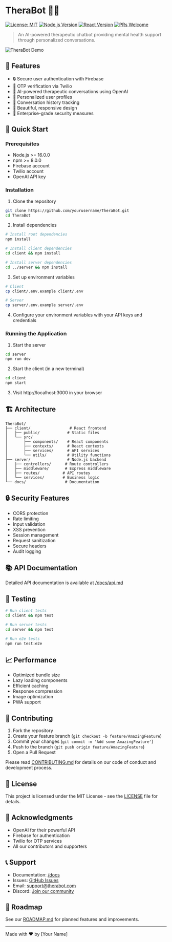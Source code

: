 # TheraBot 🤖💭

[![License: MIT](https://img.shields.io/badge/License-MIT-yellow.svg)](https://opensource.org/licenses/MIT)
[![Node.js Version](https://img.shields.io/badge/node-%3E%3D%2016.0.0-brightgreen)](https://nodejs.org)
[![React Version](https://img.shields.io/badge/react-%5E18.0.0-blue)](https://reactjs.org)
[![PRs Welcome](https://img.shields.io/badge/PRs-welcome-brightgreen.svg)](http://makeapullrequest.com)

> An AI-powered therapeutic chatbot providing mental health support through personalized conversations.

![TheraBot Demo](docs/images/demo.gif)

## 🌟 Features

- 🔒 Secure user authentication with Firebase
- 📱 OTP verification via Twilio
- 🤖 AI-powered therapeutic conversations using OpenAI
- 👤 Personalized user profiles
- 📝 Conversation history tracking
- 🎨 Beautiful, responsive design
- 🔐 Enterprise-grade security measures

## 🚀 Quick Start

### Prerequisites

- Node.js >= 16.0.0
- npm >= 8.0.0
- Firebase account
- Twilio account
- OpenAI API key

### Installation

1. Clone the repository
```bash
git clone https://github.com/yourusername/TheraBot.git
cd TheraBot
```

2. Install dependencies
```bash
# Install root dependencies
npm install

# Install client dependencies
cd client && npm install

# Install server dependencies
cd ../server && npm install
```

3. Set up environment variables
```bash
# Client
cp client/.env.example client/.env

# Server
cp server/.env.example server/.env
```

4. Configure your environment variables with your API keys and credentials

### Running the Application

1. Start the server
```bash
cd server
npm run dev
```

2. Start the client (in a new terminal)
```bash
cd client
npm start
```

3. Visit http://localhost:3000 in your browser

## 🏗️ Architecture

```
TheraBot/
├── client/                 # React frontend
│   ├── public/            # Static files
│   └── src/              
│       ├── components/    # React components
│       ├── contexts/      # React contexts
│       ├── services/      # API services
│       └── utils/         # Utility functions
├── server/                # Node.js backend
│   ├── controllers/      # Route controllers
│   ├── middleware/       # Express middleware
│   ├── routes/          # API routes
│   └── services/        # Business logic
└── docs/                 # Documentation
```

## 🔒 Security Features

- CORS protection
- Rate limiting
- Input validation
- XSS prevention
- Session management
- Request sanitization
- Secure headers
- Audit logging

## 📚 API Documentation

Detailed API documentation is available at [/docs/api.md](docs/api.md)

## 🧪 Testing

```bash
# Run client tests
cd client && npm test

# Run server tests
cd server && npm test

# Run e2e tests
npm run test:e2e
```

## 📈 Performance

- Optimized bundle size
- Lazy loading components
- Efficient caching
- Response compression
- Image optimization
- PWA support

## 🤝 Contributing

1. Fork the repository
2. Create your feature branch (`git checkout -b feature/AmazingFeature`)
3. Commit your changes (`git commit -m 'Add some AmazingFeature'`)
4. Push to the branch (`git push origin feature/AmazingFeature`)
5. Open a Pull Request

Please read [CONTRIBUTING.md](CONTRIBUTING.md) for details on our code of conduct and development process.

## 📄 License

This project is licensed under the MIT License - see the [LICENSE](LICENSE) file for details.

## 🙏 Acknowledgments

- OpenAI for their powerful API
- Firebase for authentication
- Twilio for OTP services
- All our contributors and supporters

## 📞 Support

- Documentation: [/docs](docs/README.md)
- Issues: [GitHub Issues](https://github.com/yourusername/TheraBot/issues)
- Email: support@therabot.com
- Discord: [Join our community](https://discord.gg/therabot)

## 🔮 Roadmap

See our [ROADMAP.md](ROADMAP.md) for planned features and improvements.

---

Made with ❤️ by [Your Name] 